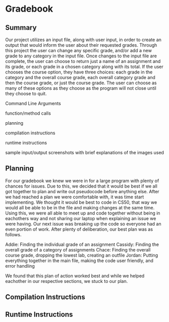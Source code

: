 # Gradebook

## Summary
Our project utilizes an input file, along with user input, in order to create an output that would inform the user about their requested grades. Through this project the user can change any specific grade, and/or add a new grade to any category in the input file. Once changes to the input file are complete, the user can choose to return just a name of an assignment and its grade, or each grade in a chosen category along with its total. If the user chooses the course option, they have three choices: each grade in the category and the overall course grade, each overall category grade and then the course grade, or just the course grade. The user can choose as many of these options as they choose as the program will not close until they choose to quit. 


Command Line Arguments

function/method calls

planning

compilation instructions

runtime instructions


sample input/output screenshots with brief explanations of the images used

## Planning

For our gradebook we knew we were in for a large program with plenty of chances for issues. Due to this, we decided that it would be best
if we all got together to plan and write out pseudocode before anything else. After we had reached a plan we were comfortable with, it was time
start implementing. We thought it would be best to code in CS50, that way we would all be able to be in the file and making changes at the same time. 
Using this, we were all able to meet up and code together without being in eachothers way and not sharing our laptop when explaining an issue we were having. Our next issue was breaking up the code so everyone had an even portion of work. After plenty of deliberation, our best plan was as follows.

Addie: Finding the individual grade of an assignment
Cassidy: Finding the overall grade of a category of assignments
Chace: Finding the overall course grade, dropping the lowest lab, creating an outfile
Jordan: Putting everything together in the main file, making the code user friendly, and error handling

We found that this plan of action worked best and while we helped eachother in our respective sections, we stuck to our plan.

## Compilation Instructions

## Runtime Instructions
